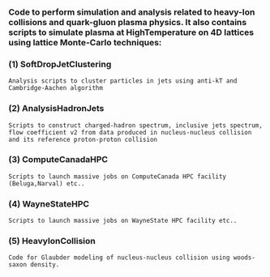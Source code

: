 ### Code to perform simulation and analysis related to heavy-Ion collisions and quark-gluon plasma physics. It also contains scripts to simulate plasma at HighTemperature on 4D lattices using lattice Monte-Carlo techniques:

### (1) SoftDropJetClustering
    Analysis scripts to cluster particles in jets using anti-kT and Cambridge-Aachen algorithm
    
### (2) AnalysisHadronJets
    Scripts to construct charged-hadron spectrum, inclusive jets spectrum, flow coefficient v2 from data produced in nucleus-nucleus collision and its reference proton-proton collision
### (3) ComputeCanadaHPC
    Scripts to launch massive jobs on ComputeCanada HPC facility (Beluga,Narval) etc..
### (4) WayneStateHPC
    Scripts to launch massive jobs on WayneState HPC facility etc..
### (5) HeavyIonCollision
    Code for Glaubder modeling of nucleus-nucleus collision using woods-saxon density.

    
